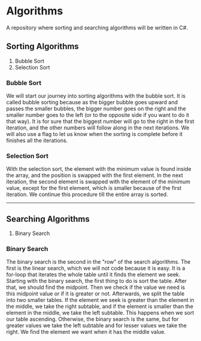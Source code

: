 # Algorithms
A repository where sorting and searching algorithms will be written in C#. 

## Sorting Algorithms

  1. Bubble Sort
  2. Selection Sort
  
  
### Bubble Sort

  We will start our journey into sorting algorithms with the bubble sort. It is called bubble sorting because as the bigger bubble goes upward and passes the smaller bubbles, the bigger number goes on the right and the smaller number goes to the left (or to the opposite side if you want to do it that way). It is for sure that the biggest number will go to the right in the first iteration, and the other numbers will follow along in the next iterations. We will also use a flag to let us know when the sorting is complete before it finishes all the iterations.
  
  
### Selection Sort

  With the selection sort, the element with the minimum value is found inside the array, and the position is swapped with the first element. In the next iteration, the second element is swapped with the element of the minimum value, except for the first element, which is smaller because of the first iteration. We continue this procedure till the entire array is sorted.
  
  ---
  
  
  ## Searching Algorithms

  1. Binary Search
  
  
### Binary Search

 The binary search is the second in the "row" of the search algorithms. The first is the linear search, which we will not code because it is easy. It is a for-loop that iterates the whole table until it finds the element we seek. Starting with the binary search, the first thing to do is sort the table. After that, we should find the midpoint. Then we check if the value we need is this midpoint value or if it is greater or not. Afterwards, we split the table into two smaller tables. If the element we seek is greater than the element in the middle, we take the right subtable, and if the element is smaller than the element in the middle, we take the left subtable. This happens when we sort our table ascending. Otherwise, the binary search is the same, but for greater values we take the left subtable and for lesser values we take the right. We find the element we want when it has the middle value.

